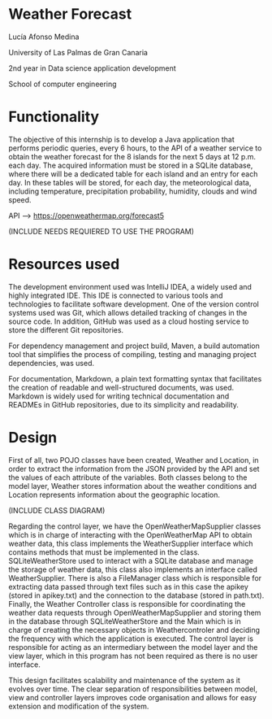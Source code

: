 # Weather Forecast

Lucía Afonso Medina

University of Las Palmas de Gran Canaria

2nd year in Data science application development

School of computer engineering

# Functionality

The objective of this internship is to develop a Java application that performs periodic queries, every 6 hours, to the API of a weather service to obtain the weather forecast for the 8 islands for the next 5 days at 12 p.m. each day. The acquired information must be stored in a SQLite database, where there will be a dedicated table for each island and an entry for each day. In these tables will be stored, for each day, the meteorological data, including temperature, precipitation probability, humidity, clouds and wind speed.

API --> https://openweathermap.org/forecast5

(INCLUDE NEEDS REQUIERED TO USE THE PROGRAM)

# Resources used
The development environment used was IntelliJ IDEA, a widely used and highly integrated IDE. This IDE is connected to various tools and technologies to facilitate software development. One of the version control systems used was Git, which allows detailed tracking of changes in the source code. In addition, GitHub was used as a cloud hosting service to store the different Git repositories.

For dependency management and project build, Maven, a build automation tool that simplifies the process of compiling, testing and managing project dependencies, was used.

For documentation, Markdown, a plain text formatting syntax that facilitates the creation of readable and well-structured documents, was used. Markdown is widely used for writing technical documentation and READMEs in GitHub repositories, due to its simplicity and readability.

# Design
First of all, two POJO classes have been created, Weather and Location, in order to extract the information from the JSON provided by the API and set the values of each attribute of the variables. Both classes belong to the model layer, Weather stores information about the weather conditions and Location represents information about the geographic location.

(INCLUDE CLASS DIAGRAM)

Regarding the control layer, we have the OpenWeatherMapSupplier classes which is in charge of interacting with the OpenWeatherMap API to obtain weather data, this class implements the WeatherSupplier interface which contains methods that must be implemented in the class. SQLiteWeatherStore used to interact with a SQLite database and manage the storage of weather data, this class also implements an interface called WeatherSupplier. There is also a FileManager class which is responsible for extracting data passed through text files such as in this case the apikey (stored in apikey.txt) and the connection to the database (stored in path.txt). Finally, the Weather Controller class is responsible for coordinating the weather data requests through OpenWeatherMapSupplier and storing them in the database through SQLiteWeatherStore and the Main which is in charge of creating the necessary objects in Weathercontroler and deciding the frequency with which the application is executed. The control layer is responsible for acting as an intermediary between the model layer and the view layer, which in this program has not been required as there is no user interface.

This design facilitates scalability and maintenance of the system as it evolves over time. The clear separation of responsibilities between model, view and controller layers improves code organisation and allows for easy extension and modification of the system.
